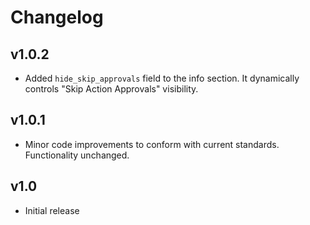 # Changelog

## v1.0.2

- Added `hide_skip_approvals` field to the info section. It dynamically controls "Skip Action Approvals" visibility.

## v1.0.1

- Minor code improvements to conform with current standards. Functionality unchanged.

## v1.0

- Initial release
